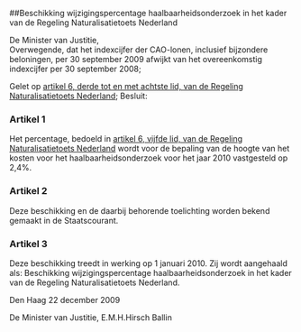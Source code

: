 <meta http-equiv='Content-Type' content='text/html; charset=utf-8' />

##Beschikking wijzigingspercentage haalbaarheidsonderzoek in het kader van de Regeling Naturalisatietoets Nederland

De Minister van Justitie,  
Overwegende, dat het indexcijfer der CAO-lonen, inclusief bijzondere beloningen, per 30 september 2009 afwijkt van het overeenkomstig indexcijfer per 30 september 2008;

Gelet op [artikel 6, derde tot en met achtste lid, van de Regeling Naturalisatietoets Nederland](../../../../../../../../../../ministeriele-regeling/regeling/naturalisatietoets/nederland/BWBR0021067/README.md);
Besluit:    

### Artikel  1  

Het percentage, bedoeld in [artikel 6, vijfde lid, van de Regeling Naturalisatietoets Nederland](../../../../../../../../../../ministeriele-regeling/regeling/naturalisatietoets/nederland/BWBR0021067/README.md) wordt voor de bepaling van de hoogte van het kosten voor het haalbaarheidsonderzoek voor het jaar 2010 vastgesteld op 2,4%.  

### Artikel  2  

Deze beschikking en de daarbij behorende toelichting worden bekend gemaakt in de Staatscourant.  

### Artikel  3  

Deze beschikking treedt in werking op 1 januari 2010. Zij wordt aangehaald als: Beschikking wijzigingspercentage haalbaarheidsonderzoek in het kader van de Regeling Naturalisatietoets Nederland.  

Den Haag 
22 december 2009   

De 
Minister van Justitie, 
E.M.H.Hirsch Ballin   
